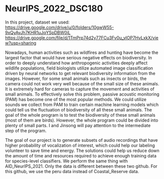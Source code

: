 # NeurlPS_2022_DSC180
In this project, dataset we used: https://drive.google.com/drive/u/0/folders/10gwW55-9xQyAvJh7KHR1uJqYSpDBW0iL
https://drive.google.com/file/d/1TmPrp74d2y77FCu3Fv0u_vlOP7HvLxkX/view?usp=sharing

Nowadays, human activities such as wildfires and hunting have become the largest factor that would have serious negative effects on biodiversity. In order to deeply understand how anthropogenic activities deeply affect wildlife populations, field biologists utilize automated image classification driven by neural networks to get relevant biodiversity information from the images. However, for some small animals such as insects or birds, the camera could not work very well because of the small size of these animals. It is extremely hard for cameras to capture the movement and activities of small animals. To effectively solve this problem, passive acoustic monitoring (PAM) has become one of the most popular methods. We could utilize sounds we collect from PAM to train certain machine learning models which could tell us the fluctuation of biodiversity of all these small animals. The goal of the whole program is to test the biodiversity of these small animals (most of them are birds). However, the whole program could be divided into plenty of small parts. I and Jinsong will pay attention to the intermediate step of the program.

The goal of our project is to generate subsets of audio recordings that have higher probability of vocalization of interest, which could help our labeling volunteer to save time and energy. The solutions could help us reduce down the amount of time and resources required to achieve enough training data for species-level classifiers. We perform the same thing with AID_NeurIPS_2021. Only the data is different between these two github. For this github, we use the peru data instead of Coastal_Reserve data.



